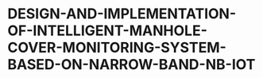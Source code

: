 # DESIGN-AND-IMPLEMENTATION-OF-INTELLIGENT-MANHOLE-COVER-MONITORING-SYSTEM-BASED-ON-NARROW-BAND-NB-IOT
